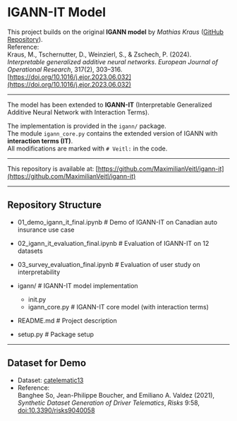 # IGANN-IT Model

This project builds on the original **IGANN model** by *Mathias Kraus* ([GitHub Repository](https://github.com/MathiasKraus/igann)).  
Reference:  
Kraus, M., Tschernutter, D., Weinzierl, S., & Zschech, P. (2024). *Interpretable generalized additive neural networks*. *European Journal of Operational Research*, 317(2), 303–316. [https://doi.org/10.1016/j.ejor.2023.06.032](https://doi.org/10.1016/j.ejor.2023.06.032)

---

The model has been extended to **IGANN-IT** (Interpretable Generalized Additive Neural Network with Interaction Terms).  

The implementation is provided in the `igann/` package.  
The module `igann_core.py` contains the extended version of IGANN with **interaction terms (IT)**.  
All modifications are marked with `# Veitl:` in the code.

---

This repository is available at: [https://github.com/MaximilianVeitl/igann-it](https://github.com/MaximilianVeitl/igann-it)

---

## Repository Structure
- 01_demo_igann_it_final.ipynb # Demo of IGANN-IT on Canadian auto insurance use case
- 02_igann_it_evaluation_final.ipynb # Evaluation of IGANN-IT on 12 datasets
- 03_survey_evaluation_final.ipynb # Evaluation of user study on interpretability

- igann/ # IGANN-IT model implementation
    - init.py
    - igann_core.py # IGANN-IT core model (with interaction terms)

- README.md # Project description
- setup.py # Package setup

---

## Dataset for Demo

- Dataset: [catelematic13](https://www2.math.uconn.edu/~valdez/data.html)  
- Reference:  
  Banghee So, Jean-Philippe Boucher, and Emiliano A. Valdez (2021), *Synthetic Dataset Generation of Driver Telematics*, *Risks* 9:58, [doi:10.3390/risks9040058](https://doi.org/10.3390/risks9040058)
